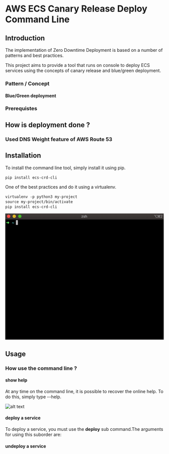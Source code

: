 # AWS ECS Canary Release Deploy Command Line

## Introduction

The implementation of Zero Downtime Deployment is based on a number of patterns and best practices.

This project aims to provide a tool that runs on console to deploy ECS services using the concepts of canary release and blue/green deployment.

### Pattern / Concept

#### Blue/Green deployment



### Prerequistes

## How is deployment done ?

### Used DNS Weight feature of AWS Route 53

### 

## Installation

To install the command line tool, simply install it using pip.

```
pip install ecs-crd-cli
```

One of the best practices and do it using a virtualenv.

```
virtualenv -p python3 my-project
source my-project/bin/activate
pip install ecs-crd-cli
```

![alt text](_docs/install-video.gif)


## Usage

### How use the command line ?

#### show help

At any time on the command line, it is possible to recover the online help. To do this, simply type --help.

![alt text](_docs/help-video.gif)

#### deploy a service

To deploy a service, you must use the **deploy** sub command.The arguments for using this suborder are:




#### undeploy a service


##
